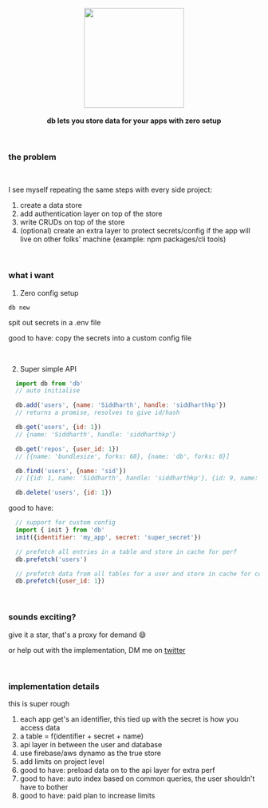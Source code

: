 <p align="center">
  <img src="https://raw.githubusercontent.com/siddharthkp/db/master/art/logo.png" height="200px"/>
  <br><br>
  <b>db lets you store data for your apps with zero setup</b>
  <br>
</p>

&nbsp;

### the problem

&nbsp;

I see myself repeating the same steps with every side project:

1. create a data store
2. add authentication layer on top of the store
3. write CRUDs on top of the store
4. (optional) create an extra layer to protect secrets/config if the app will live on other folks' machine (example: npm packages/cli tools)

&nbsp;

### what i want

1) Zero config setup

```
db new
```

spit out secrets in a .env file

good to have: copy the secrets into a custom config file

&nbsp;

2) Super simple API

```js
  import db from 'db'
  // auto initialise

  db.add('users', {name: 'Siddharth', handle: 'siddharthkp'})
  // returns a promise, resolves to give id/hash

  db.get('users', {id: 1})
  // {name: 'Siddharth', handle: 'siddharthkp'}

  db.get('repos', {user_id: 1})
  // [{name: 'bundlesize', forks: 68}, {name: 'db', forks: 0}]

  db.find('users', {name: 'sid'})
  // [{id: 1, name: 'Siddharth', handle: 'siddharthkp'}, {id: 9, name: 'Sid Vicious', handle: 'vicious'}]

  db.delete('users', {id: 1})
```

good to have:

```js
  // support for custom config
  import { init } from 'db'
  init({identifier: 'my_app', secret: 'super_secret'})

  // prefetch all entries in a table and store in cache for perf
  db.prefetch('users')

  // prefetch data from all tables for a user and store in cache for convenience
  db.prefetch({user_id: 1})
```

&nbsp;

### sounds exciting?

give it a star, that's a proxy for demand :smile:

or help out with the implementation, DM me on [twitter](https://twitter.com/siddharthkp)

&nbsp;

### implementation details

this is super rough

1. each app get's an identifier, this tied up with the secret is how you access data
2. a table = f(identifier + secret + name)
3. api layer in between the user and database
4. use firebase/aws dynamo as the true store
5. add limits on project level
6. good to have: preload data on to the api layer for extra perf
7. good to have: auto index based on common queries, the user shouldn't have to bother
8. good to have: paid plan to increase limits
